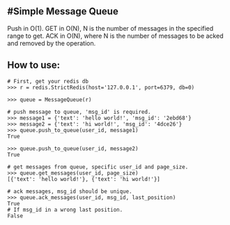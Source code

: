 #Simple Message Queue
----------
Push in O(1). GET in O(N),  N is the number of messages in the specified range to get. ACK in O(N), where N is the number of messages to be acked and removed by the operation.

## How to use:

    # First, get your redis db
    >>> r = redis.StrictRedis(host='127.0.0.1', port=6379, db=0)
    
    >>> queue = MessageQueue(r)
    
    # push message to queue, 'msg_id' is required.
    >>> message1 = {'text': 'hello world!', 'msg_id': '2ebd68'}
    >>> message2 = {'text': 'hi world!', 'msg_id': '4dce26'}
    >>> queue.push_to_queue(user_id, message1)
    True

    >>> queue.push_to_queue(user_id, message2)
    True
    
    # get messages from queue, specific user_id and page_size.
    >>> queue.get_messages(user_id, page_size)
    [{'text': 'hello world!'}, {'text': 'hi world!'}]
    
    # ack messages, msg_id should be unique.
    >>> queue.ack_messages(user_id, msg_id, last_position)
    True
    # If msg_id in a wrong last position.
    False
